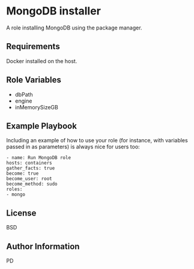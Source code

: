 MongoDB installer
=========

A role installing MongoDB using the package manager.

Requirements
------------

Docker installed on the host.

Role Variables
--------------

- dbPath
- engine
- inMemorySizeGB

Example Playbook
----------------

Including an example of how to use your role (for instance, with variables passed in as parameters) is always nice for users too:

    - name: Run MongoDB role
    hosts: containers
    gather_facts: true
    become: true
    become_user: root
    become_method: sudo
    roles:
    - mongo

License
-------

BSD

Author Information
------------------

PD
